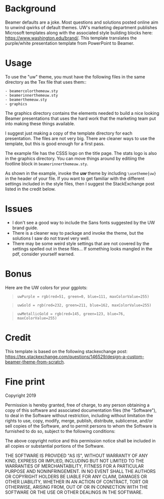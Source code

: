 # Background 

Beamer defaults are a joke. 
Most questions and solutions posted online aim to unwind qwirks of default themes. 
UW's marketing department publishes Microsoft templates along with the associated style building blocks here: https://www.washington.edu/brand/.
This template translates the purple/white presentation template from PowerPoint to Beamer.


# Usage

To use the "uw" theme, you must have the following files in the same directory as the Tex file that uses them:: 

	- beamercolorthemeuw.sty
	- beamerinnerthemeuw.sty
	- beamerthemeuw.sty
	- graphics

The graphics directory contains the elements needed to build a nice looking Beamer presentations that uses the hard work that the marketing team put into making these things available. 

I suggest just making a copy of the template directory for each presentation. 
The files are not very big. 
There are cleaner ways to use the template, but this is good enough for a first pass. 

The example file has the CSSS logo on the title page. 
The stats logo is also in the graphics directory. 
You can move things around by editiing the footline block in ```beamerinnerthemeuw.sty```. 

As shown in the example, invoke the ***uw*** theme by including ```\usetheme{uw}``` in the header of your file. 
If you want to get familiar with the different settings included in the style files, then I suggest the StackExchange post listed in the credit below.


# Issues

- I don't see a good way to include the Sans fonts suggested by the UW brand guide. 
- There is a cleaner way to package and invoke the theme, but the solutions I saw do not travel very well. 
- There may be some weird style settings that are not covered by the settings spelled out in these files... If something looks mangled in the pdf, consider yourself warned. 


# Bonus

Here are the UW colors for your ggplots: 

> ```uwPurple = rgb(red=51, green=0, blue=111, maxColorValue=255)```

> ```uwGold = rgb(red=232, green=211, blue=162, maxColorValue=255)```

> ```uwMetallicGold = rgb(red=145, green=123, blue=76, maxColorValue=255)```

 

# Credit

This template is based on the following stackexchange post: https://tex.stackexchange.com/questions/146529/design-a-custom-beamer-theme-from-scratch.


# Fine print

Copyright 2019

Permission is hereby granted, free of charge, to any person obtaining a copy of this software and associated documentation files (the "Software"), to deal in the Software without restriction, including without limitation the rights to use, copy, modify, merge, publish, distribute, sublicense, and/or sell copies of the Software, and to permit persons to whom the Software is furnished to do so, subject to the following conditions:

The above copyright notice and this permission notice shall be included in all copies or substantial portions of the Software.

THE SOFTWARE IS PROVIDED "AS IS", WITHOUT WARRANTY OF ANY KIND, EXPRESS OR IMPLIED, INCLUDING BUT NOT LIMITED TO THE WARRANTIES OF MERCHANTABILITY, FITNESS FOR A PARTICULAR PURPOSE AND NONINFRINGEMENT. IN NO EVENT SHALL THE AUTHORS OR COPYRIGHT HOLDERS BE LIABLE FOR ANY CLAIM, DAMAGES OR OTHER LIABILITY, WHETHER IN AN ACTION OF CONTRACT, TORT OR OTHERWISE, ARISING FROM, OUT OF OR IN CONNECTION WITH THE SOFTWARE OR THE USE OR OTHER DEALINGS IN THE SOFTWARE.
